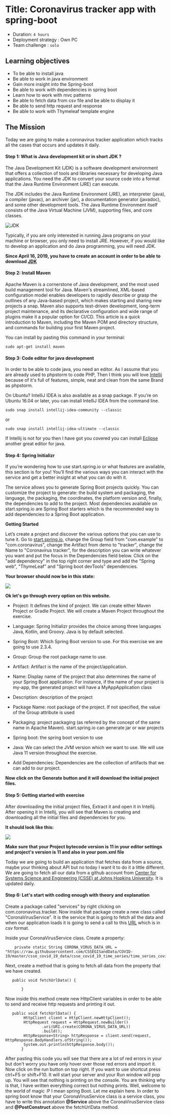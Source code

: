 # Title: Coronavirus tracker app with spring-boot
- Duration: `4 hours`
- Deployment strategy : Own PC
- Team challenge : `solo`
## Learning objectives
- To be able to install java
- Be able to work in java environment
- Gain more insight into the Spring-boot
- Be able to work with dependencies in spring boot
- Learn how to work with mvc patterns
- Be able to fetch data from csv file and be able to display it
- Be able to send http request and response
- Be able to work with Thymeleaf template engine
## The Mission
Today we are going to make a coronavirus tracker application which tracks all the cases that occurs and updates it daily. 

#### Step 1: What is Java development kit or in short JDK ?
The Java Development Kit (JDK) is a software development environment that offers a collection of tools and libraries necessary for developing Java applications. You need the JDK to convert your source code into a format that the Java Runtime Environment (JRE) can execute.

The JDK includes the Java Runtime Environment (JRE), an interpreter (java), a compiler (javac), an archiver (jar), a documentation generator (javadoc), and some other development tools. The Java Runtime Environment itself consists of the Java Virtual Machine (JVM), supporting files, and core classes.

![JDK](jdk.png)

Typically, if you are only interested in running Java programs on your machine or browser, you only need to install JRE. However, if you would like to develop an application and do Java programming, you will need JDK.

**Since April 16, 2019, you have to create an account in order to be able to download [JDK](https://www.oracle.com/java/technologies/javase-jdk11-downloads.html)**


#### Step 2: Install Maven
Apache Maven is a cornerstone of Java development, and the most used build management tool for Java. Maven's streamlined, XML-based configuration model enables developers to rapidly describe or grasp the outlines of any Java-based project, which makes starting and sharing new projects a snap. Maven also supports test-driven development, long-term project maintenance, and its declarative configuration and wide range of plugins make it a popular option for CI/CD. This article is a quick introduction to Maven, including the Maven POM and directory structure, and commands for building your first Maven project.

You can install by pasting this command in your terminal:

` sudo apt-get install maven `


#### Step 3: Code editor for java development
In order to be able to code java, you need an editor. As I assume that you are already used to phpstorm to code PHP, Then I think you will love [Intellij](https://www.jetbrains.com/idea/download/#section=linux) because of it's full of features, simple, neat and clean from the same Brand as phpstorm.

On Ubuntu?
IntelliJ IDEA is also available as a snap package. If you’re on Ubuntu 16.04 or later, you can install IntelliJ IDEA from the command line.

` sudo snap install intellij-idea-community --classic `

or

` sudo snap install intellij-idea-ultimate --classic `

If Intellij is not for you then I have got you covered you can install [Eclipse](https://www.eclipse.org/downloads/download.php?file=/oomph/epp/2020-09/R/eclipse-inst-jre-linux64.tar.gz) another great editor for java.


#### Step 4: Spring Initializr
If you’re wondering how to use start.spring.io or what features are available, this section is for you! You’ll find the various ways you can interact with the service and get a better insight at what you can do with it.

The service allows you to generate Spring Boot projects quickly. You can customize the project to generate: the build system and packaging, the language, the packaging, the coordinates, the platform version and, finally, the dependencies to add to the project. Most dependencies available on start.spring.io are Spring Boot starters which is the recommended way to add dependencies to a Spring Boot application.

**Getting Started**

Let’s create a project and discover the various options that you can use to tune it. Go to [start.spring.io](https://start.spring.io), change the Group field from "com.example" to "com.coronavirus", change the Artifact from demo to "tracker", change the Name to "Coronavirus tracker", for the description you can write whatever you want and put the focus in the Dependencies field below. Click on the "add dependency" in the top right corner and type and add the "Spring web", "ThymeLeaf" and "Spring boot devTools" dependencies.

**Your browser should now be in this state:**


![](springInitializr.png)

**Ok let's go through every option on this website.**

- Project: It defines the kind of project. We can create either Maven Project or Gradle Project. We will create a Maven Project throughout the exercise.

- Language: Spring Initializr provides the choice among three languages Java, Kotlin, and Groovy. Java is by default selected.

- Spring Boot: Which Spring Boot version to use. For this exercise we are going to use 2.3.4.

- Group: Group the root package name to use.

- Artifact: Artifact is the name of the project/application.

- Name: Display name of the project that also determines the name of your Spring Boot application. For instance, if the name of your project is my-app, the generated project will have a MyAppApplication class

- Description: description of the project

- Package Name: root package of the project. If not specified, the value of the Group attribute is used

- Packaging: project packaging (as referred by the concept of the same name in Apache Maven). start.spring.io can generate jar or war projects

- Spring boot: the spring boot version to use

- Java: We can select the JVM version which we want to use. We will use Java 11 version throughout the exercise.

- Add Dependencies: Dependencies are the collection of artifacts that we can add to our project.

**Now click on the Generate button and it will download the initial project files.**

#### Step 5: Getting started with exercise

After downloading the initial project files, Extract it and open it in Intellij. After opening it in Intellij, you will see that Maven is creating and downloading all the initial files and dependencies for you.

**It should look like this:**

![](initial-files.png)

**Make sure that your Project bytecode version is 11 in your editor settings and project's version is 11 and also in your pom.xml file**

Today we are going to build an application that fetches data from a source, maybe your thinking about API but no today I want it to do it a little different. We are going to fetch all our data from a github account from [Center for Systems Science and Engineering (CSSE) at Johns Hopkins University](https://github.com/CSSEGISandData/COVID-19). It is updated daily.

#### Step 6: Let's start with coding enough with theory and explanation
Create a package called "services" by right clicking on com.coronavirus.tracker. Now inside that package create a new class called "CoronaVirusService". It is the service that is going to fetch all the data and when our application loads it is going to send a call to this [URL](https://raw.githubusercontent.com/CSSEGISandData/COVID-19/master/csse_covid_19_data/csse_covid_19_time_series/time_series_covid19_confirmed_global.csv) which is in csv format.

Inside your CoronaVirusService class. Create a property:

```
    private static String CORONA_VIRUS_DATA_URL = "https://raw.githubusercontent.com/CSSEGISandData/COVID-19/master/csse_covid_19_data/csse_covid_19_time_series/time_series_covid19_confirmed_global.csv";
```

Next, create a method that is going to fetch all data from the property that we have created.
```
   public void fetchUrlData() {
   	
       } 
```

Now inside this method create new HttpClient variables in order to be able to send and receive http requests and printing it out.

```
   public void fetchUrlData() {
        HttpClient client = HttpClient.newHttpClient();
        HttpRequest request = HttpRequest.newBuilder()
                .uri(URI.create(CORONA_VIRUS_DATA_URL))
                .build();
        HttpResponse<String> httpResponse = client.send(request, HttpResponse.BodyHandlers.ofString());
        System.out.println(httpResponse.body());
       } 
```

After pasting this code you will see that there are a lot of red errors in your but don't worry you have only hover over those red errors and import it.
Now click on the run button on top right. If you want to use shortcut press ctrl+F5 or shift+F10. It will start your server and your Run window will pop up.
You will see that nothing is printing on the console. You are thinking why is that, I have written everything correct but nothing prints. Well, welcome to the world of magic :P I mean spring Boot.
Let me explain here. In order to spring boot know that your CoronaVirusService class is a service class, 
you have to write this annotation **@Service** above the CoronaVirusService class and **@PostConstruct** above the fetchUrlData method.